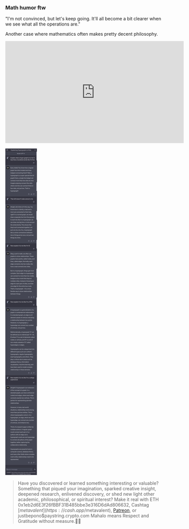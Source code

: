### Math humor ftw 

"I'm not convinced, but let's keep going. It'll all become a bit clearer when we see what all the operations are."

Another case where mathematics often makes pretty decent philosophy.

<iframe id="ytplayer" type="text/html" loading="lazy" width="560" height="320"
  src="https://www.youtube.com/embed/2-V3So3ipms?autoplay=1"
  frameborder="0"></iframe>

![Explain It Like I'm Five](/assets/images/a32b8aa3c696e438f894bc03fef4a327.jpg "hypergraphs defined by GPT4")

<p></p>
<p></p>
<p></p>

> Have you discovered or learned something interesting or valuable? Something that piqued your imagination, sparked creative insight, deepened research, enlivened discovery, or shed new light other academic, philosophical, or spiritual interest? Make it real with ETH 0x1eb2d6E3f26fBBF31B485bbe3e316D6dAd806632, Cashtag [$metavalent](https://cash.app/$metavalent), [Patreon](https://patreon.com/metavalent), or justbepono$paystring.crypto.com Mahalo means Respect and Gratitude without measure.🙏🏼
